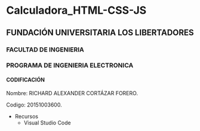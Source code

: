 # Calculadora_HTML-CSS-JS

## FUNDACIÓN UNIVERSITARIA LOS LIBERTADORES

### FACULTAD DE INGENIERIA

### PROGRAMA DE INGENIERIA ELECTRONICA

#### CODIFICACIÓN

Nombre: RICHARD ALEXANDER CORTÁZAR FORERO.

Codigo: 20151003600.

- Recursos
  - Visual Studio Code
